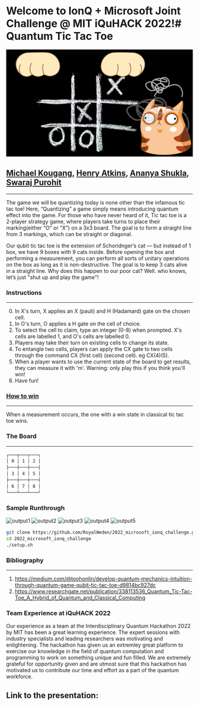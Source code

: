 # Welcome to IonQ + Microsoft Joint Challenge @ MIT iQuHACK 2022!# Quantum Tic Tac Toe

![](Assets/Header.jpg)

[Michael Kougang](https://github.com/RoyalWeden), [Henry Atkins](https://github.com/henry-dev-atkins), [Ananya Shukla](https://github.com/ShuklaAnanya), [Swaraj Purohit](https://github.com/anomius)
-------------------------------------------------------------

****

The game we will be quantizing today is none other than the infamous tic tac toe! Here, “Quantizing” a game simply means introducing quantum effect into the game. 
For those who have never heard of it, Tic tac toe is a 2-player strategy game, where players take turns to place their marking(either “O” or “X”) on a 3x3 board. The goal is to form a straight line from 3 markings, which can be straight or diagonal.

Our qubit tic tac toe is the extension of Schoridnger’s cat — but instead of 1 box, we have 9 boxes with 9 cats inside. Before opening the box and performing a measurement, you can perform all sorts of unitary operations on the box as long as it is non-destructive. The goal is to keep 3 cats alive in a straight line. Why does this happen to our poor cat? Well. who knows, let’s just "shut up and play the game"!

### Instructions
----------------------------------------------------
0. In X's turn, X applies an X (pauli) and H (Hadamard) gate on the chosen
   cell.
1. In O's turn, O applies a H gate on the cell of choice.
2. To select the cell to claim, type an integer (0-8) when prompted. 
   X's cells are labelled 1, and O's cells are labelled 0.
3. Players may take their turn on existing cells
   to change its state.
4. To entangle two cells, players can apply the
   CX gate to two cells through the command
   CX (first cell) (second cell). eg CX(4)(5).
5. When a player wants to use the current state
   of the board to get results, they can measure it
   with 'm'. Warning: only play this if you think you'll win!
6. Have fun!

### <u>How to win</u>
----------------------------------------------------

When a measurement occurs, the one with a win state in classical tic tac toe wins.

###  The Board
----------------------------------------------------

``` bash
┌───┬───┬───┐
│ 0 │ 1 │ 2 │
├───┼───┼───┤
│ 3 │ 4 │ 5 │
├───┼───┼───┤
│ 6 │ 7 │ 8 │
└───┴───┴───┘
```


### Sample Runthrough
![output1](https://user-images.githubusercontent.com/98439884/151698210-b056e381-efc5-45c0-8050-2ac67d797072.jpg)
![output2](https://user-images.githubusercontent.com/98439884/151698223-23ecd482-aa39-4204-86fa-f82983f386e8.jpg)
![output3](https://user-images.githubusercontent.com/98439884/151698233-06060373-ab7d-4ff9-9b31-27db4562fe03.jpg)
![output4](https://user-images.githubusercontent.com/98439884/151698239-353c9e60-e4b6-4f98-90d4-f40117abe4f7.jpg)
![output5](https://user-images.githubusercontent.com/98439884/151698242-9c9e1a85-64d1-4634-9a06-f96d14f4fe17.jpg)


``` bash
git clone https://github.com/RoyalWeden/2022_microsoft_ionq_challenge.git
cd 2022_microsoft_ionq_challenge
./setup.sh
```

### Bibliography
----------------------------------------------------

1) https://medium.com/@toohonlin/develop-quantum-mechanics-intuition-through-quantum-game-qubit-tic-tac-toe-d9814bc927dc
2) https://www.researchgate.net/publication/338113536_Quantum_Tic-Tac-Toe_A_Hybrid_of_Quantum_and_Classical_Computing

### Team Experience at iQuHACK 2022
Our experience as a team at the Interdisciplinary Quantum Hackathon 2022 by MIT has been a great learning experience. The expert sessions with industry specialists and leading researchers was motivating and enlightening. The hackathon has given us an extremley great platform to exercise our knowledge in the field of quantum computation and programming to work on something unique and fun filled. We are extremely grateful for opportunity given and are utmost sure that this hackathon has motivated us to contribute our time and effort as a part of the quantum workforce.

## Link to the presentation:
